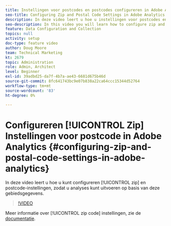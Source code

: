 ```yaml
---
title: Instellingen voor postcodes en postcodes configureren in Adobe Analytics
seo-title: Configuring Zip and Postal Code Settings in Adobe Analytics
description: In deze video leert u hoe u instellingen voor postcodes en ZIP-adressen kunt configureren, zodat u analyses kunt uitvoeren op basis van deze gegevens.
seo-description: In this video you will learn how to configure zip and postal code settings, so that you can do analysis based on this region data.
feature: Data Configuration and Collection
topics: null
activity: setup
doc-type: feature video
author: Doug Moore
team: Technical Marketing
kt: 2679
topic: Administration
role: Admin, Architect
level: Beginner
exl-id: 39adbd25-da7f-4b7a-ae43-6681d675b46d
source-git-commit: 8fc641743bc9e07b838a22ca64ccc15344d52764
workflow-type: tm+mt
source-wordcount: '83'
ht-degree: 0%

---
```


# Configureren [!UICONTROL Zip] Instellingen voor postcode in Adobe Analytics {#configuring-zip-and-postal-code-settings-in-adobe-analytics}

In deze video leert u hoe u kunt configureren [!UICONTROL zip] en postcode-instellingen, zodat u analyses kunt uitvoeren op basis van deze gebiedsgegevens.

>[!VIDEO](https://video.tv.adobe.com/v/27051/?quality=12&learn=on)

Meer informatie over [!UICONTROL zip code] instellingen, zie de [documentatie](https://experienceleague.adobe.com/docs/analytics/components/dimensions/zip-code.html?lang=nl-NL).
